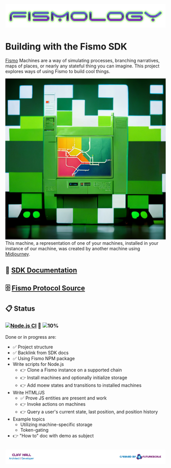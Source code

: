 ![Fismo](docs/images/Fismology.png)
# Building with the Fismo SDK
[Fismo](https://github.com/cliffhall/Fismo) Machines are a way of simulating processes, branching narratives, maps of places, or nearly any stateful thing you can imagine. This project explores ways of using Fismo to build cool things.

![Fismology Machine](docs/images/Fismology-machine.png)
This machine, a representation of one of your machines, installed in your instance of our machine, was created by another machine using [Midjourney](https://twitter.com/midjourney).

## 📖 [SDK Documentation](https://docs.fismo.xyz/dev/sdk.html)
## 🗄 [Fismo Protocol Source](https://github.com/cliffhall/Fismo)
## 📋 Status
### [![Node.js CI](https://github.com/cliffhall/Fismo/actions/workflows/node.js.yml/badge.svg)](https://github.com/cliffhall/Fismo/actions/workflows/node.js.yml) 🔬 ![10%](https://progress-bar.dev/10/?title=Progress&width=100&color=0c0c0c)

Done or in progress are:
* ✅ Project structure
* ✅ Backlink from SDK docs
* ✅ Using Fismo NPM package
* Write scripts for Node.js
    * 👉 Clone a Fismo instance on a supported chain
  * 👉 Install machines and optionally initialize storage
  * 👉 Add moew states and transitions to installed machines
* Write HTML/JS
  * ✅ Prove JS entities are present and work
  * 👉 Invoke actions on machines
  * 👉 Query a user's current state, last position, and position history
* Example topics
  * Utilizing machine-specific storage
  * Token-gating
* 👉 "How to" doc with demo as subject

##  [![Created by Futurescale](docs/images/created-by.png)](https://futurescale.com)